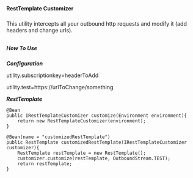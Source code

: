 ##

**RestTemplate Customizer**

###

This utility intercepts all your outbound http requests and modify it (add headers and change urls).  


##
***How To Use***

###
***Configuration***

utility.subscriptionkey=headerToAdd

utility.test=https://urlToChange/something

***RestTemplate***

	@Bean
    public IRestTemplateCustomizer customize(Environment environment){
        return new RestTemplateCustomizer(environment);
    }

    @Bean(name = "customizedRestTemplate")
    public RestTemplate customizedRestTemplate(IRestTemplateCustomizer customizer){
        RestTemplate restTemplate = new RestTemplate();
        customizer.customize(restTemplate, OutboundStream.TEST);
        return restTemplate;
    }









